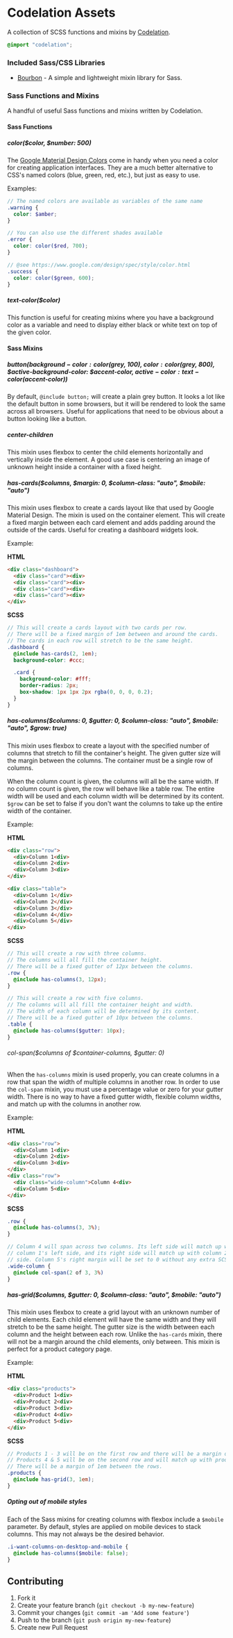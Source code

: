 # Codelation Assets

A collection of SCSS functions and mixins by [Codelation](https://codelation.com).

```scss
@import "codelation";
```

### Included Sass/CSS Libraries

- [Bourbon](http://bourbon.io) - A simple and lightweight mixin library for Sass.

### Sass Functions and Mixins

A handful of useful Sass functions and mixins written by Codelation.

#### Sass Functions

##### color($color, $number: 500)

The [Google Material Design Colors](https://www.google.com/design/spec/style/color.html) come in handy when you
need a color for creating application interfaces. They are a much better alternative to CSS's named colors
(blue, green, red, etc.), but just as easy to use.

Examples:

```scss
// The named colors are available as variables of the same name
.warning {
  color: $amber;
}

// You can also use the different shades available
.error {
  color: color($red, 700);
}

// @see https://www.google.com/design/spec/style/color.html
.success {
  color: color($green, 600);
}
```

##### text-color($color)

This function is useful for creating mixins where you have a background color as a variable
and need to display either black or white text on top of the given color.

#### Sass Mixins

##### button($background-color: color($grey, 100), $color: color($grey, 800), $active-background-color: $accent-color, $active-color: text-color($accent-color))

By default, `@include button;` will create a plain grey button. It looks a lot like the default button in some
browsers, but it will be rendered to look the same across all browsers. Useful for applications that need to
be obvious about a button looking like a button.

##### center-children

This mixin uses flexbox to center the child elements horizontally and vertically inside the element.
A good use case is centering an image of unknown height inside a container with a fixed height.

##### has-cards($columns, $margin: 0, $column-class: "auto", $mobile: "auto")

This mixin uses flexbox to create a cards layout like that used by Google Material Design. The
mixin is used on the container element. This will create a fixed margin between each card element
and adds padding around the outside of the cards. Useful for creating a dashboard widgets look.

Example:

**HTML**

```html
<div class="dashboard">
  <div class="card"><div>
  <div class="card"><div>
  <div class="card"><div>
  <div class="card"><div>
</div>
```

**SCSS**

```scss
// This will create a cards layout with two cards per row.
// There will be a fixed margin of 1em between and around the cards.
// The cards in each row will stretch to be the same height.
.dashboard {
  @include has-cards(2, 1em);
  background-color: #ccc;

  .card {
    background-color: #fff;
    border-radius: 2px;
    box-shadow: 1px 1px 2px rgba(0, 0, 0, 0.2);
  }
}
```

##### has-columns($columns: 0, $gutter: 0, $column-class: "auto", $mobile: "auto", $grow: true)

This mixin uses flexbox to create a layout with the specified number of columns that
stretch to fill the container's height. The given gutter size will the margin between
the columns. The container must be a single row of columns.

When the column count is given, the columns will all be the same width. If no column
count is given, the row will behave like a table row. The entire width will be used
and each column width will be determined by its content. `$grow` can be set to false
if you don't want the columns to take up the entire width of the container.

Example:

**HTML**

```html
<div class="row">
  <div>Column 1<div>
  <div>Column 2<div>
  <div>Column 3<div>
</div>

<div class="table">
  <div>Column 1</div>
  <div>Column 2</div>
  <div>Column 3</div>
  <div>Column 4</div>
  <div>Column 5</div>
</div>
```

**SCSS**

```scss
// This will create a row with three columns.
// The columns will all fill the container height.
// There will be a fixed gutter of 12px between the columns.
.row {
  @include has-columns(3, 12px);
}

// This will create a row with five columns.
// The columns will all fill the container height and width.
// The width of each column will be determined by its content.
// There will be a fixed gutter of 10px between the columns.
.table {
  @include has-columns($gutter: 10px);
}
```

###### col-span($columns of $container-columns, $gutter: 0)

When the `has-columns` mixin is used properly, you can create columns in a row that
span the width of multiple columns in another row. In order to use the `col-span`
mixin, you must use a percentage value or zero for your gutter width. There is no way
to have a fixed gutter width, flexible column widths, and match up with the columns
in another row.

Example:

**HTML**

```html
<div class="row">
  <div>Column 1<div>
  <div>Column 2<div>
  <div>Column 3<div>
</div>
<div class="row">
  <div class="wide-column">Column 4<div>
  <div>Column 5<div>
</div>
```

**SCSS**

```scss
.row {
  @include has-columns(3, 3%);
}

// Column 4 will span across two columns. Its left side will match up with
// column 1's left side, and its right side will match up with column 2's right
// side. Column 5's right margin will be set to 0 without any extra SCSS.
.wide-column {
  @include col-span(2 of 3, 3%)
}
```

##### has-grid($columns, $gutter: 0, $column-class: "auto", $mobile: "auto")

This mixin uses flexbox to create a grid layout with an unknown number of child elements.
Each child element will have the same width and they will stretch to be the same height.
The gutter size is the width between each column and the height between each row. Unlike
the `has-cards` mixin, there will not be a margin around the child elements, only between.
This mixin is perfect for a product category page.

Example:

**HTML**

```html
<div class="products">
  <div>Product 1<div>
  <div>Product 2<div>
  <div>Product 3<div>
  <div>Product 4<div>
  <div>Product 5<div>
</div>
```

**SCSS**

```scss
// Products 1 - 3 will be on the first row and there will be a margin of 1em between them.
// Products 4 & 5 will be on the second row and will match up with products 1 & 2.
// There will be a margin of 1em between the rows.
.products {
  @include has-grid(3, 1em);
}
```

##### Opting out of mobile styles

Each of the Sass mixins for creating columns with flexbox include a `$mobile` parameter. By default,
styles are applied on mobile devices to stack columns. This may not always be the desired behavior.

```scss
.i-want-columns-on-desktop-and-mobile {
  @include has-columns($mobile: false);
}
```

## Contributing

1. Fork it
2. Create your feature branch (`git checkout -b my-new-feature`)
3. Commit your changes (`git commit -am 'Add some feature'`)
4. Push to the branch (`git push origin my-new-feature`)
5. Create new Pull Request
